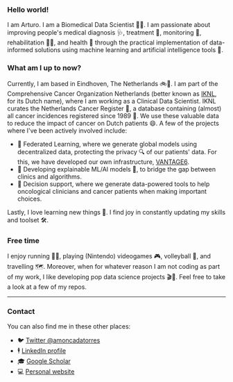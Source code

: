 ### Hello world!
I am Arturo. I am a Biomedical Data Scientist :man_technologist:. I am passionate about improving people's medical diagnosis :stethoscope:, treatment :pill:, monitoring :test_tube:, rehabilitation :man_in_motorized_wheelchair:, and health :hospital: through the practical implementation of data-informed solutions using machine learning and artificial intelligence tools :mechanical_arm:.

### What am I up to now?
Currently, I am based in Eindhoven, The Netherlands :bike::cheese:. I am part of the Comprehensive Cancer Organization Netherlands (better known as [IKNL](https://iknl.nl/), for its Dutch name), where I am working as a Clinical Data Scientist. IKNL curates the Netherlands Cancer Register :open_file_folder:, a database containing (almost) all cancer incidences registered since 1989 :memo:. We use these valuable data to reduce the impact of cancer on Dutch patients :smile:. A few of the projects where I've been actively involved include:

* :blue_book: Federated Learning, where we generate global models using decentralized data, protecting the privacy :mag: of our patients' data. For this, we have developed our own infrastructure, [VANTAGE6](https://github.com/IKNL/vantage6).
* :green_book: Developing explainable ML/AI models :speech_balloon:, to bridge the gap between clinics and algorithms.
* :orange_book: Decision support, where we generate data-powered tools to help oncological clinicians and cancer patients when making important choices.

Lastly, I love learning new things :seedling:. I find joy in constantly updating my skills and toolset :hammer_and_wrench:.

### Free time
I enjoy running :running_man:, playing (Nintendo) videogames :video_game:, volleyball :volleyball:, and travelling :world_map:. Moreover, when for whatever reason I am not coding as part of my work, I like developing pop data science projects :clapper::space_invader:. Feel free to take a look at a few of my repos.

----------------
### Contact
You can also find me in these other places:
* :bird: [Twitter @amoncadatorres](https://twitter.com/amoncadatorres)
* :business_suit_levitating: [LinkedIn profile](https://www.linkedin.com/in/arturomoncadatorres/)
* :mortar_board: [Google Scholar](https://scholar.google.com/citations?user=o0pPxc8AAAAJ&hl=en)
* :computer: [Personal website](https://arturomoncadatorres.com/)

